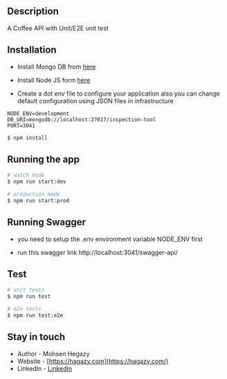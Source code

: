 ## Description

A Coffee API with Unit/E2E unit test

## Installation

- Install Mongo DB from [here](https://www.mongodb.com/try/download/community)

- Install Node JS form [here](https://nodejs.org/en/)

- Create a dot env file to configure your application also you can change default configuration using JSON files in infrastructure

```
NODE_ENV=development
DB_URI=mongodb://localhost:27017/inspection-tool
PORT=3041
```

```bash
$ npm install
```

## Running the app

```bash
# watch mode
$ npm run start:dev

# production mode
$ npm run start:prod
```

## Running Swagger

- you need to setup the .env environment variable NODE_ENV first

- run this swagger link http://localhost:3041/swagger-api/

## Test

```bash
# unit tests
$ npm run test

# e2e tests
$ npm run test:e2e
```

## Stay in touch

- Author - Mohsen Hegazy
- Website - [https://hagazy.com](https://hagazy.com/)
- LinkedIn - [LinkedIn](https://www.linkedin.com/in/mohsen-hegazy-79a05a67/)

